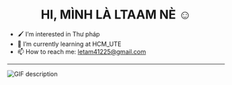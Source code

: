 <h1 align="center">HI, MÌNH LÀ LTAAM NÈ ☺️</h1> 

- 🖌️ I’m interested in Thư pháp 
- 🌱 I’m currently learning at HCM_UTE
- 📫 How to reach me: letam41225@gmail.com
---
<div align="center">
  <picture>
    <source media="(prefers-color-scheme: dark)" srcset="./Skills_Animation_Dark.gif">
    <source media="(prefers-color-scheme: light)" srcset="./Skills_Animation_White.gif">
    <img align="left" alt="GIF description" src="./Skills_Animation_White.gif">
  </picture>
</div>
